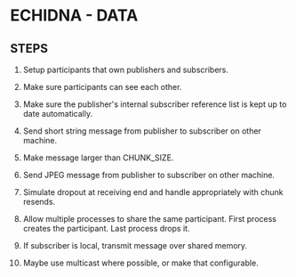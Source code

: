 # ECHIDNA - DATA

## STEPS

1. Setup participants that own publishers and subscribers.
2. Make sure participants can see each other.
3. Make sure the publisher's internal subscriber reference list is kept up to date automatically.
4. Send short string message from publisher to subscriber on other machine.

5. Make message larger than CHUNK_SIZE.
6. Send JPEG message from publisher to subscriber on other machine.
7. Simulate dropout at receiving end and handle appropriately with chunk resends.
8. Allow multiple processes to share the same participant. First process creates the participant. Last process drops it.
9. If subscriber is local, transmit message over shared memory.
10. Maybe use multicast where possible, or make that configurable.
